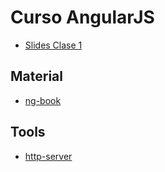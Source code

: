 # Curso AngularJS

- [Slides Clase 1](http://cortezcristian.com/angular-talk/#/)

## Material
- [ng-book](https://www.ng-book.com/)

## Tools
- [http-server](https://github.com/indexzero/http-server)
